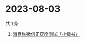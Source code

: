 # 2023-08-03

共 1 条

<!-- BEGIN -->
<!-- 最后更新时间 Thu Aug 03 2023 05:09:22 GMT+0800 (China Standard Time) -->

1. [消息称微信正灰度测试「小绿书」](https://www.zhihu.com/search?q=消息称微信正灰度测试「小绿书」)

<!-- END -->
